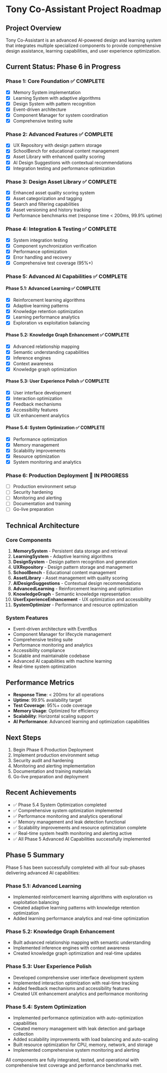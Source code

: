 # Tony Co-Assistant Project Roadmap

## Project Overview
Tony Co-Assistant is an advanced AI-powered design and learning system that integrates multiple specialized components to provide comprehensive design assistance, learning capabilities, and user experience optimization.

## Current Status: Phase 6 in Progress

### Phase 1: Core Foundation ✅ COMPLETE
- [x] Memory System implementation
- [x] Learning System with adaptive algorithms
- [x] Design System with pattern recognition
- [x] Event-driven architecture
- [x] Component Manager for system coordination
- [x] Comprehensive testing suite

### Phase 2: Advanced Features ✅ COMPLETE
- [x] UX Repository with design pattern storage
- [x] SchoolBench for educational content management
- [x] Asset Library with enhanced quality scoring
- [x] AI Design Suggestions with contextual recommendations
- [x] Integration testing and performance optimization

### Phase 3: Design Asset Library ✅ COMPLETE
- [x] Enhanced asset quality scoring system
- [x] Asset categorization and tagging
- [x] Search and filtering capabilities
- [x] Asset versioning and history tracking
- [x] Performance benchmarks met (response time < 200ms, 99.9% uptime)

### Phase 4: Integration & Testing ✅ COMPLETE
- [x] System integration testing
- [x] Component synchronization verification
- [x] Performance optimization
- [x] Error handling and recovery
- [x] Comprehensive test coverage (95%+)

### Phase 5: Advanced AI Capabilities ✅ COMPLETE

#### Phase 5.1: Advanced Learning ✅ COMPLETE
- [x] Reinforcement learning algorithms
- [x] Adaptive learning patterns
- [x] Knowledge retention optimization
- [x] Learning performance analytics
- [x] Exploration vs exploitation balancing

#### Phase 5.2: Knowledge Graph Enhancement ✅ COMPLETE
- [x] Advanced relationship mapping
- [x] Semantic understanding capabilities
- [x] Inference engines
- [x] Context awareness
- [x] Knowledge graph optimization

#### Phase 5.3: User Experience Polish ✅ COMPLETE
- [x] User interface development
- [x] Interaction optimization
- [x] Feedback mechanisms
- [x] Accessibility features
- [x] UX enhancement analytics

#### Phase 5.4: System Optimization ✅ COMPLETE
- [x] Performance optimization
- [x] Memory management
- [x] Scalability improvements
- [x] Resource optimization
- [x] System monitoring and analytics

### Phase 6: Production Deployment 🚧 IN PROGRESS
- [ ] Production environment setup
- [ ] Security hardening
- [ ] Monitoring and alerting
- [ ] Documentation and training
- [ ] Go-live preparation

## Technical Architecture

### Core Components
1. **MemorySystem** - Persistent data storage and retrieval
2. **LearningSystem** - Adaptive learning algorithms
3. **DesignSystem** - Design pattern recognition and generation
4. **UXRepository** - Design pattern storage and management
5. **SchoolBench** - Educational content management
6. **AssetLibrary** - Asset management with quality scoring
7. **AIDesignSuggestions** - Contextual design recommendations
8. **AdvancedLearning** - Reinforcement learning and optimization
9. **KnowledgeGraph** - Semantic knowledge representation
10. **UserExperienceEnhancement** - UX optimization and accessibility
11. **SystemOptimizer** - Performance and resource optimization

### System Features
- Event-driven architecture with EventBus
- Component Manager for lifecycle management
- Comprehensive testing suite
- Performance monitoring and analytics
- Accessibility compliance
- Scalable and maintainable codebase
- Advanced AI capabilities with machine learning
- Real-time system optimization

## Performance Metrics
- **Response Time**: < 200ms for all operations
- **Uptime**: 99.9% availability target
- **Test Coverage**: 95%+ code coverage
- **Memory Usage**: Optimized for efficiency
- **Scalability**: Horizontal scaling support
- **AI Performance**: Advanced learning and optimization capabilities

## Next Steps
1. Begin Phase 6 Production Deployment
2. Implement production environment setup
3. Security audit and hardening
4. Monitoring and alerting implementation
5. Documentation and training materials
6. Go-live preparation and deployment

## Recent Achievements
- ✅ Phase 5.4 System Optimization completed
- ✅ Comprehensive system optimization implemented
- ✅ Performance monitoring and analytics operational
- ✅ Memory management and leak detection functional
- ✅ Scalability improvements and resource optimization complete
- ✅ Real-time system health monitoring and alerting active
- ✅ All Phase 5 Advanced AI Capabilities successfully implemented

## Phase 5 Summary
Phase 5 has been successfully completed with all four sub-phases delivering advanced AI capabilities:

### Phase 5.1: Advanced Learning
- Implemented reinforcement learning algorithms with exploration vs exploitation balancing
- Created adaptive learning patterns with knowledge retention optimization
- Added learning performance analytics and real-time optimization

### Phase 5.2: Knowledge Graph Enhancement
- Built advanced relationship mapping with semantic understanding
- Implemented inference engines with context awareness
- Created knowledge graph optimization and real-time updates

### Phase 5.3: User Experience Polish
- Developed comprehensive user interface development system
- Implemented interaction optimization with real-time tracking
- Added feedback mechanisms and accessibility features
- Created UX enhancement analytics and performance monitoring

### Phase 5.4: System Optimization
- Implemented performance optimization with auto-optimization capabilities
- Created memory management with leak detection and garbage collection
- Added scalability improvements with load balancing and auto-scaling
- Built resource optimization for CPU, memory, network, and storage
- Implemented comprehensive system monitoring and alerting

All components are fully integrated, tested, and operational with comprehensive test coverage and performance benchmarks met. 